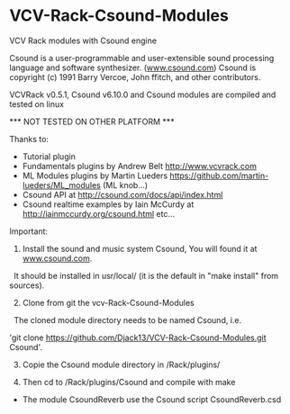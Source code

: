 # VCV-Rack-Csound-Modules
VCV Rack modules with Csound engine

Csound is a user-programmable and user-extensible sound processing language and software synthesizer. (www.csound.com)
Csound is copyright (c) 1991 Barry Vercoe, John ffitch, and other contributors.

VCVRack v0.5.1, Csound v6.10.0 and Csound modules are compiled and tested on linux

*** NOT TESTED ON OTHER PLATFORM ***

Thanks to:
 - Tutorial plugin 
 - Fundamentals plugins by Andrew Belt http://www.vcvrack.com
 - ML Modules plugins by Martin Lueders https://github.com/martin-lueders/ML_modules (ML knob...)
 - Csound API at http://csound.com/docs/api/index.html
 - Csound realtime examples by Iain McCurdy at http://iainmccurdy.org/csound.html
 etc...

Important:

1) Install the sound and music system Csound, You will found it at www.csound.com.

   It should be installed in usr/local/ (it is the default in "make install" from sources).

2) Clone from git the vcv-Rack-Csound-Modules 

   The cloned module directory needs to be named Csound, i.e.
   
   'git clone https://github.com/Djack13/VCV-Rack-Csound-Modules.git Csound'.

3) Copie the Csound module directory in /Rack/plugins/

4) Then cd to /Rack/plugins/Csound and compile with make



* The module CsoundReverb use the Csound script CsoundReverb.csd

